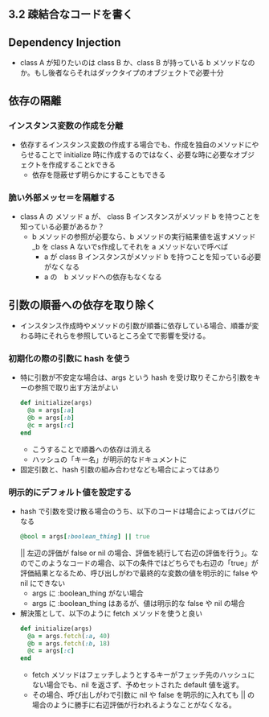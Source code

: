 ## 3.2 疎結合なコードを書く
## Dependency Injection
- class A が知りたいのは class B か、class B が持っている b メソッドなのか。もし後者ならそれはダックタイプのオブジェクトで必要十分
## 依存の隔離
### インスタンス変数の作成を分離
- 依存するインスタンス変数の作成する場合でも、作成を独自のメソッドにやらせることで initialize 時に作成するのではなく、必要な時に必要なオブジェクトを作成することkできる
  - 依存を隠蔽せず明らかにすることもできる
### 脆い外部メッセ＝を隔離する
- class A の メソッド a が、 class B インスタンスがメソッド b を持つことを知っている必要があるか？
  - b メソッドの参照が必要なら、b メソッドの実行結果値を返すメソッド _b を class A ないでs作成してそれを a メソッドないで呼べば
    - a が class B インスタンスがメソッド b を持つことを知っている必要がなくなる
    - a の　b メソッドへの依存もなくなる
## 引数の順番への依存を取り除く
- インスタンス作成時やメソッドの引数が順番に依存している場合、順番が変わる時にそれらを参照しているところ全てで影響を受ける。
### 初期化の際の引数に hash を使う
- 特に引数が不安定な場合は、args という hash を受け取りそこから引数をキーの参照で取り出す方法がよい
  ```ruby
  def initialize(args)
    @a = args[:a]
    @b = args[:b]
    @c = args[:c]
  end
  ```
  - こうすることで順番への依存は消える
  - ハッシュの「キー名」が明示的なドキュメントに
- 固定引数と、hash 引数の組み合わせなども場合によってはあり

### 明示的にデフォルト値を設定する
- hash で引数を受け散る場合のうち、以下のコードは場合によってはバグになる
  ```ruby
  @bool = args[:boolean_thing] || true
  ```
  || 左辺の評価が false or nil の場合、評価を続行して右辺の評価を行う」。なのでこのようなコードの場合、以下の条件ではどちらでも右辺の「true」が評価結果となるため、呼び出しがわで最終的な変数の値を明示的に false や nil にできない
  - args に :boolean_thing がない場合
  - args に :boolean_thing はあるが、値は明示的な false や nil の場合
- 解決策として、以下のように fetch メソッドを使うと良い
  ```ruby
  def initialize(args)
    @a = args.fetch(:a, 40)
    @b = args.fetch(:b, 18)
    @c = args[:c]
  end
  ```
  - fetch メソッドはフェッチしようとするキーがフェッチ先のハッシュにない場合でも、nil を返さず、予めセットされた default 値を返す。
  - その場合、呼び出しがわで引数に nil や false を明示的に入れても || の場合のように勝手に右辺評価が行われるようなことがなくなる。


